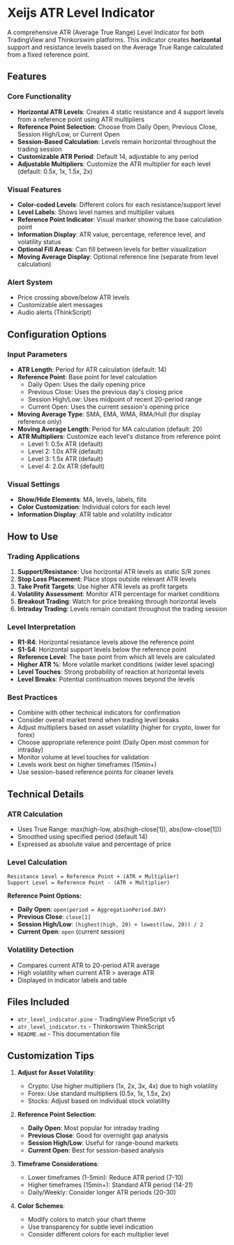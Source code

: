 # Xeijs ATR Level Indicator

A comprehensive ATR (Average True Range) Level Indicator for both TradingView and Thinkorswim platforms. This indicator creates **horizontal** support and resistance levels based on the Average True Range calculated from a fixed reference point.

## Features

### Core Functionality
- **Horizontal ATR Levels**: Creates 4 static resistance and 4 support levels from a reference point using ATR multipliers
- **Reference Point Selection**: Choose from Daily Open, Previous Close, Session High/Low, or Current Open
- **Session-Based Calculation**: Levels remain horizontal throughout the trading session
- **Customizable ATR Period**: Default 14, adjustable to any period
- **Adjustable Multipliers**: Customize the ATR multiplier for each level (default: 0.5x, 1x, 1.5x, 2x)

### Visual Features
- **Color-coded Levels**: Different colors for each resistance/support level
- **Level Labels**: Shows level names and multiplier values
- **Reference Point Indicator**: Visual marker showing the base calculation point
- **Information Display**: ATR value, percentage, reference level, and volatility status
- **Optional Fill Areas**: Can fill between levels for better visualization
- **Moving Average Display**: Optional reference line (separate from level calculation)

### Alert System
- Price crossing above/below ATR levels
- Customizable alert messages
- Audio alerts (ThinkScript)

## Configuration Options

### Input Parameters
- **ATR Length**: Period for ATR calculation (default: 14)
- **Reference Point**: Base point for level calculation
  - Daily Open: Uses the daily opening price
  - Previous Close: Uses the previous day's closing price
  - Session High/Low: Uses midpoint of recent 20-period range
  - Current Open: Uses the current session's opening price
- **Moving Average Type**: SMA, EMA, WMA, RMA/Hull (for display reference only)
- **Moving Average Length**: Period for MA calculation (default: 20)
- **ATR Multipliers**: Customize each level's distance from reference point
  - Level 1: 0.5x ATR (default)
  - Level 2: 1.0x ATR (default)
  - Level 3: 1.5x ATR (default)
  - Level 4: 2.0x ATR (default)

### Visual Settings
- **Show/Hide Elements**: MA, levels, labels, fills
- **Color Customization**: Individual colors for each level
- **Information Display**: ATR table and volatility indicator

## How to Use

### Trading Applications
1. **Support/Resistance**: Use horizontal ATR levels as static S/R zones
2. **Stop Loss Placement**: Place stops outside relevant ATR levels
3. **Take Profit Targets**: Use higher ATR levels as profit targets
4. **Volatility Assessment**: Monitor ATR percentage for market conditions
5. **Breakout Trading**: Watch for price breaking through horizontal levels
6. **Intraday Trading**: Levels remain constant throughout the trading session

### Level Interpretation
- **R1-R4**: Horizontal resistance levels above the reference point
- **S1-S4**: Horizontal support levels below the reference point
- **Reference Level**: The base point from which all levels are calculated
- **Higher ATR %**: More volatile market conditions (wider level spacing)
- **Level Touches**: Strong probability of reaction at horizontal levels
- **Level Breaks**: Potential continuation moves beyond the levels

### Best Practices
- Combine with other technical indicators for confirmation
- Consider overall market trend when trading level breaks
- Adjust multipliers based on asset volatility (higher for crypto, lower for forex)
- Choose appropriate reference point (Daily Open most common for intraday)
- Monitor volume at level touches for validation
- Levels work best on higher timeframes (15min+)
- Use session-based reference points for cleaner levels

## Technical Details

### ATR Calculation
- Uses True Range: max(high-low, abs(high-close[1]), abs(low-close[1]))
- Smoothed using specified period (default 14)
- Expressed as absolute value and percentage of price

### Level Calculation
```
Resistance Level = Reference Point + (ATR × Multiplier)
Support Level = Reference Point - (ATR × Multiplier)
```

**Reference Point Options:**
- **Daily Open**: `open(period = AggregationPeriod.DAY)`
- **Previous Close**: `close[1]` 
- **Session High/Low**: `(highest(high, 20) + lowest(low, 20)) / 2`
- **Current Open**: `open` (current session)

### Volatility Detection
- Compares current ATR to 20-period ATR average
- High volatility when current ATR > average ATR
- Displayed in indicator labels and table

## Files Included

- `atr_level_indicator.pine` - TradingView PineScript v5
- `atr_level_indicator.ts` - Thinkorswim ThinkScript
- `README.md` - This documentation file

## Customization Tips

1. **Adjust for Asset Volatility**:
   - Crypto: Use higher multipliers (1x, 2x, 3x, 4x) due to high volatility
   - Forex: Use standard multipliers (0.5x, 1x, 1.5x, 2x)
   - Stocks: Adjust based on individual stock volatility

2. **Reference Point Selection**:
   - **Daily Open**: Most popular for intraday trading
   - **Previous Close**: Good for overnight gap analysis
   - **Session High/Low**: Useful for range-bound markets
   - **Current Open**: Best for session-based analysis

3. **Timeframe Considerations**:
   - Lower timeframes (1-5min): Reduce ATR period (7-10)
   - Higher timeframes (15min+): Standard ATR period (14-21)
   - Daily/Weekly: Consider longer ATR periods (20-30)

4. **Color Schemes**:
   - Modify colors to match your chart theme
   - Use transparency for subtle level indication
   - Consider different colors for each multiplier level
